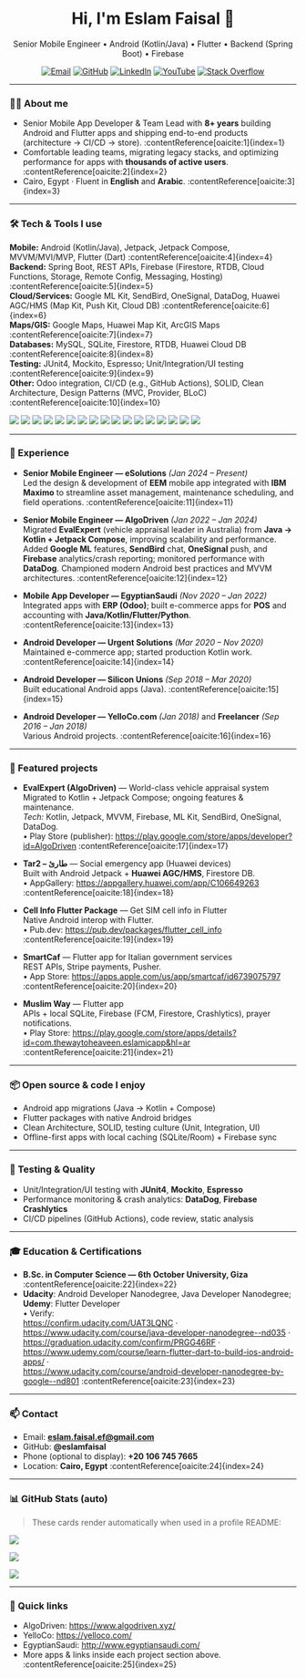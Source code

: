 <!-- Profile README for @eslamfaisal -->
<h1 align="center">Hi, I'm Eslam Faisal 👋</h1>
<p align="center">
  Senior Mobile Engineer • Android (Kotlin/Java) • Flutter • Backend (Spring Boot) • Firebase
</p>

<p align="center">
  <a href="mailto:eslam.faisal.ef@gmail.com"><img alt="Email" src="https://img.shields.io/badge/Email-eslam.faisal.ef%40gmail.com-blue?logo=gmail"></a>
  <a href="https://github.com/eslamfaisal"><img alt="GitHub" src="https://img.shields.io/badge/GitHub-eslamfaisal-black?logo=github"></a>
  <a href="https://www.linkedin.com/in/eslam-faisal-b01321312"><img alt="LinkedIn" src="https://img.shields.io/badge/LinkedIn-Eslam%20Faisal-0A66C2?logo=linkedin"></a>
  <a href="https://www.youtube.com/@EslamFaisal-BlueThunder"><img alt="YouTube" src="https://img.shields.io/badge/YouTube-BlueThunder-FF0000?logo=youtube"></a>
  <a href="https://stackoverflow.com/users/9313214/eslam-faisal"><img alt="Stack Overflow" src="https://img.shields.io/badge/StackOverflow-Eslam%20Faisal-F58025?logo=stackoverflow"></a>
</p>

---

### 👨‍💻 About me
- Senior Mobile App Developer & Team Lead with **8+ years** building Android and Flutter apps and shipping end-to-end products (architecture → CI/CD → store). :contentReference[oaicite:1]{index=1}  
- Comfortable leading teams, migrating legacy stacks, and optimizing performance for apps with **thousands of active users**. :contentReference[oaicite:2]{index=2}  
- Cairo, Egypt · Fluent in **English** and **Arabic**. :contentReference[oaicite:3]{index=3}

---

### 🛠️ Tech & Tools I use
**Mobile:** Android (Kotlin/Java), Jetpack, Jetpack Compose, MVVM/MVI/MVP, Flutter (Dart) :contentReference[oaicite:4]{index=4}  
**Backend:** Spring Boot, REST APIs, Firebase (Firestore, RTDB, Cloud Functions, Storage, Remote Config, Messaging, Hosting) :contentReference[oaicite:5]{index=5}  
**Cloud/Services:** Google ML Kit, SendBird, OneSignal, DataDog, Huawei AGC/HMS (Map Kit, Push Kit, Cloud DB) :contentReference[oaicite:6]{index=6}  
**Maps/GIS:** Google Maps, Huawei Map Kit, ArcGIS Maps :contentReference[oaicite:7]{index=7}  
**Databases:** MySQL, SQLite, Firestore, RTDB, Huawei Cloud DB :contentReference[oaicite:8]{index=8}  
**Testing:** JUnit4, Mockito, Espresso; Unit/Integration/UI testing :contentReference[oaicite:9]{index=9}  
**Other:** Odoo integration, CI/CD (e.g., GitHub Actions), SOLID, Clean Architecture, Design Patterns (MVC, Provider, BLoC) :contentReference[oaicite:10]{index=10}

<p>
  <img src="https://img.shields.io/badge/Android-3DDC84?logo=android&logoColor=white" />
  <img src="https://img.shields.io/badge/Kotlin-7F52FF?logo=kotlin&logoColor=white" />
  <img src="https://img.shields.io/badge/Java-007396?logo=java&logoColor=white" />
  <img src="https://img.shields.io/badge/Flutter-02569B?logo=flutter&logoColor=white" />
  <img src="https://img.shields.io/badge/Dart-0175C2?logo=dart&logoColor=white" />
  <img src="https://img.shields.io/badge/Jetpack%20Compose-4285F4?logo=jetpackcompose&logoColor=white" />
  <img src="https://img.shields.io/badge/Firebase-FFCA28?logo=firebase&logoColor=white" />
  <img src="https://img.shields.io/badge/Spring%20Boot-6DB33F?logo=springboot&logoColor=white" />
  <img src="https://img.shields.io/badge/MySQL-4479A1?logo=mysql&logoColor=white" />
  <img src="https://img.shields.io/badge/SQLite-003B57?logo=sqlite&logoColor=white" />
  <img src="https://img.shields.io/badge/Google%20ML%20Kit-1A73E8?logo=google&logoColor=white" />
  <img src="https://img.shields.io/badge/DataDog-632CA6?logo=datadog&logoColor=white" />
  <img src="https://img.shields.io/badge/OneSignal-FD3A4A?logo=onesignal&logoColor=white" />
  <img src="https://img.shields.io/badge/SendBird-4D2C9B?logo=sendbird&logoColor=white" />
  <img src="https://img.shields.io/badge/Huawei%20HMS-FF0000?logo=huawei&logoColor=white" />
  <img src="https://img.shields.io/badge/ArcGIS-2C7FB8?logo=arcgis&logoColor=white" />
  <img src="https://img.shields.io/badge/Odoo-714B67?logo=odoo&logoColor=white" />
</p>

---

### 💼 Experience
- **Senior Mobile Engineer — eSolutions** *(Jan 2024 – Present)*  
  Led the design & development of **EEM** mobile app integrated with **IBM Maximo** to streamline asset management, maintenance scheduling, and field operations. :contentReference[oaicite:11]{index=11}

- **Senior Mobile Engineer — AlgoDriven** *(Jan 2022 – Jan 2024)*  
  Migrated **EvalExpert** (vehicle appraisal leader in Australia) from **Java → Kotlin + Jetpack Compose**, improving scalability and performance. Added **Google ML** features, **SendBird** chat, **OneSignal** push, and **Firebase** analytics/crash reporting; monitored performance with **DataDog**. Championed modern Android best practices and MVVM architectures. :contentReference[oaicite:12]{index=12}

- **Mobile App Developer — EgyptianSaudi** *(Nov 2020 – Jan 2022)*  
  Integrated apps with **ERP (Odoo)**; built e-commerce apps for **POS** and accounting with **Java/Kotlin/Flutter/Python**. :contentReference[oaicite:13]{index=13}

- **Android Developer — Urgent Solutions** *(Mar 2020 – Nov 2020)*  
  Maintained e-commerce app; started production Kotlin work. :contentReference[oaicite:14]{index=14}

- **Android Developer — Silicon Unions** *(Sep 2018 – Mar 2020)*  
  Built educational Android apps (Java). :contentReference[oaicite:15]{index=15}

- **Android Developer — YelloCo.com** *(Jan 2018)* and **Freelancer** *(Sep 2016 – Jan 2018)*  
  Various Android projects. :contentReference[oaicite:16]{index=16}

---

### 🚀 Featured projects
- **EvalExpert (AlgoDriven)** — World-class vehicle appraisal system  
  Migrated to Kotlin + Jetpack Compose; ongoing features & maintenance.  
  _Tech:_ Kotlin, Jetpack, MVVM, Firebase, ML Kit, SendBird, OneSignal, DataDog.  
  • Play Store (publisher): https://play.google.com/store/apps/developer?id=AlgoDriven :contentReference[oaicite:17]{index=17}

- **Tar2 – طارئ** — Social emergency app (Huawei devices)  
  Built with Android Jetpack + **Huawei AGC/HMS**, Firestore DB.  
  • AppGallery: https://appgallery.huawei.com/app/C106649263 :contentReference[oaicite:18]{index=18}

- **Cell Info Flutter Package** — Get SIM cell info in Flutter  
  Native Android interop with Flutter.  
  • Pub.dev: https://pub.dev/packages/flutter_cell_info :contentReference[oaicite:19]{index=19}

- **SmartCaf** — Flutter app for Italian government services  
  REST APIs, Stripe payments, Pusher.  
  • App Store: https://apps.apple.com/us/app/smartcaf/id6739075797 :contentReference[oaicite:20]{index=20}

- **Muslim Way** — Flutter app  
  APIs + local SQLite, Firebase (FCM, Firestore, Crashlytics), prayer notifications.  
  • Play Store: https://play.google.com/store/apps/details?id=com.thewaytoheaveen.eslamicapp&hl=ar :contentReference[oaicite:21]{index=21}

---

### 📦 Open source & code I enjoy
- Android app migrations (Java → Kotlin + Compose)  
- Flutter packages with native Android bridges  
- Clean Architecture, SOLID, testing culture (Unit, Integration, UI)  
- Offline-first apps with local caching (SQLite/Room) + Firebase sync

---

### 🧪 Testing & Quality
- Unit/Integration/UI testing with **JUnit4**, **Mockito**, **Espresso**  
- Performance monitoring & crash analytics: **DataDog**, **Firebase Crashlytics**  
- CI/CD pipelines (GitHub Actions), code review, static analysis

---

### 🎓 Education & Certifications
- **B.Sc. in Computer Science — 6th October University, Giza** :contentReference[oaicite:22]{index=22}  
- **Udacity**: Android Developer Nanodegree, Java Developer Nanodegree; **Udemy**: Flutter Developer  
  • Verify:  
  https://confirm.udacity.com/UAT3LQNC · https://www.udacity.com/course/java-developer-nanodegree--nd035 ·  
  https://graduation.udacity.com/confirm/PRGG46RF · https://www.udemy.com/course/learn-flutter-dart-to-build-ios-android-apps/ ·  
  https://www.udacity.com/course/android-developer-nanodegree-by-google--nd801 :contentReference[oaicite:23]{index=23}

---

### 📫 Contact
- Email: **eslam.faisal.ef@gmail.com**  
- GitHub: **@eslamfaisal**  
- Phone (optional to display): **+20 106 745 7665**  
- Location: **Cairo, Egypt** :contentReference[oaicite:24]{index=24}

---

### 📊 GitHub Stats (auto)
> These cards render automatically when used in a profile README:
<p>
  <img src="https://github-readme-stats.vercel.app/api?username=eslamfaisal&show_icons=true" />
</p>
<p>
  <img src="https://github-readme-streak-stats.herokuapp.com?user=eslamfaisal" />
</p>
<p>
  <img src="https://github-readme-stats.vercel.app/api/top-langs/?username=eslamfaisal&layout=compact" />
</p>

---

### 🔗 Quick links
- AlgoDriven: https://www.algodriven.xyz/  
- YelloCo: https://yelloco.com/  
- EgyptianSaudi: http://www.egyptiansaudi.com/  
- More apps & links inside each project section above. :contentReference[oaicite:25]{index=25}


